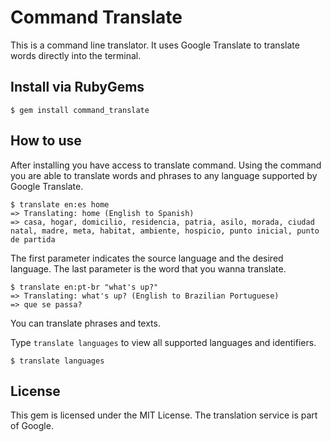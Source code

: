 # Command Translate

This is a command line translator. It uses Google Translate to translate words directly into the terminal.


## Install via RubyGems

    $ gem install command_translate

## How to use

After installing you have access to translate command. Using the command you are able to translate words and phrases to any language supported by Google Translate.

    $ translate en:es home
    => Translating: home (English to Spanish)
    => casa, hogar, domicilio, residencia, patria, asilo, morada, ciudad natal, madre, meta, habitat, ambiente, hospicio, punto inicial, punto de partida

The first parameter indicates the source language and the desired language. The last parameter is the word that you wanna translate.

    $ translate en:pt-br "what's up?"
    => Translating: what's up? (English to Brazilian Portuguese)
    => que se passa?

You can translate phrases and texts.

Type `translate languages` to view all supported languages and identifiers.

    $ translate languages

## License

This gem is licensed under the MIT License.
The translation service is part of Google.
